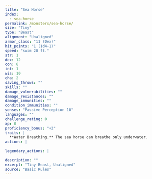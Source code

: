 ```yaml
---
title: "Sea Horse"
index:
  - sea-horse
permalink: /monsters/sea-horse/
size: "Tiny"
type: "Beast"
alignment: "Unaligned"
armor_class: "11 (Dex)"
hit_points: "1 (1d4-1)"
speed: "swim 20 ft."
str: 1
dex: 12
con: 8
int: 1
wis: 10
cha: 2
saving_throws: ""
skills: ""
damage_vulnerabilities: ""
damage_resistances: ""
damage_immunities: ""
condition_immunities: ""
senses: "Passive Perception 10"
languages: ""
challenge_rating: 0
xp: 0
proficiency_bonus: "+2"
traits: |
  **Water Breathing.** The sea horse can breathe only underwater.
actions: |
    
legendary_actions: |
  
description: ""
excerpt: "Tiny Beast, Unaligned"
source: "Basic Rules"
---
```

